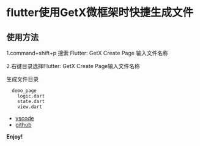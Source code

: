 
# flutter使用GetX微框架时快捷生成文件

## 使用方法
  1.command+shift+p 搜索 Flutter: GetX Create Page 输入文件名称

  2.右键目录选择Flutter: GetX Create Page输入文件名称

生成文件目录
```
  demo_page
    logic.dart
    state.dart
    view.dart
```

* [vscode](https://marketplace.visualstudio.com/items?itemName=zxc.getx-create-page&ssr=false#review-details)
* [github](https://github.com/lookjoe/vscode.git)

**Enjoy!**
